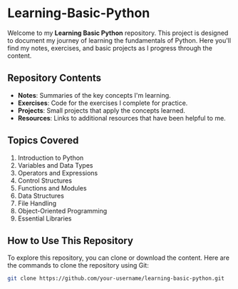 # Learning-Basic-Python

Welcome to my **Learning Basic Python** repository. This project is designed to document my journey of learning the fundamentals of Python. Here you'll find my notes, exercises, and basic projects as I progress through the content.

## Repository Contents

- **Notes**: Summaries of the key concepts I'm learning.
- **Exercises**: Code for the exercises I complete for practice.
- **Projects**: Small projects that apply the concepts learned.
- **Resources**: Links to additional resources that have been helpful to me.

## Topics Covered

1. Introduction to Python
2. Variables and Data Types
3. Operators and Expressions
4. Control Structures
5. Functions and Modules
6. Data Structures
7. File Handling
8. Object-Oriented Programming
9. Essential Libraries

## How to Use This Repository

To explore this repository, you can clone or download the content. Here are the commands to clone the repository using Git:

```sh
git clone https://github.com/your-username/learning-basic-python.git
